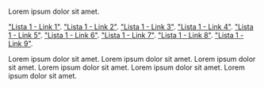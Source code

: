 Lorem ipsum dolor sit amet.

["Lista 1 - Link 1"](https://www.google.com.br/).
["Lista 1 - Link 2"](https://httpstat.us/404).
["Lista 1 - Link 3"](https://httpstat.us/404).
["Lista 1 - Link 4"](https://www.google.com.br/).
["Lista 1 - Link 5"](https://httpstat.us/404).
["Lista 1 - Link 6"](https://httpstat.us/404).
["Lista 1 - Link 7"](https://www.google.com.br/).
["Lista 1 - Link 8"](https://httpstat.us/404).
["Lista 1 - Link 9"](https://httpstat.us/404).

Lorem ipsum dolor sit amet.
Lorem ipsum dolor sit amet.
Lorem ipsum dolor sit amet.
Lorem ipsum dolor sit amet.
Lorem ipsum dolor sit amet.
Lorem ipsum dolor sit amet.
